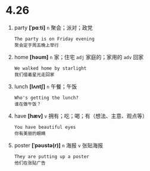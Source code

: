 # 4.26


1. party **[ˈpɑːti]** `n` 聚会；派对；政党
    ```
    The party is on Friday evening
    聚会定于周五晚上举行
    ```

2. home **[həʊm]** `n` 家；住宅 `adj` 家庭的；家用的 `adv` 回家
    ```
    We walked home by starlight
    我们借着星光走回家
    ```

3. lunch **[lʌntʃ]** `n` 午餐；午饭
    ```
    Who's getting the lunch?
    谁在做午饭？
    ```

4. have **[hæv]** `v` 拥有；吃；喝；有（想法、主意、观点等）
    ```
    You have beautiful eyes
    你有美丽的眼睛
    ```

5. poster **[ˈpəʊstə(r)]** `n` 海报 `v` 张贴海报
    ```
    They are putting up a poster
    他们在张贴广告
    ```
